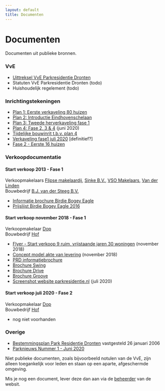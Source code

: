 ```yaml
---
layout: default
title: Documenten
---
```


<div class="home">
	<h1 class="pageTitle">Documenten</h1>
	<p class="intro">Documenten uit publieke bronnen.</p>
	<h3>VvE</h3>
	<ul>
		<li><a href="{{ '/docs/vve/Uittreksel VvE Park Residentie Dronten.pdf' | prepend: site.baseurl }}" target="_blank">Uittreksel VvE Parkresidentie Dronten</a></li>
        <li>Statuten VvE Parkresidentie Dronten (todo)</li>
        <li>Huishoudelijk regelement (todo)</li>
  	</ul>  	
  	<h3>Inrichtingstekeningen</h3>
  	<ul>
  	    <li><a href="{{ '/docs/inrichting/verkaveling-plan1.jpg' | prepend: site.baseurl }}" target="_blank">Plan 1: Eerste verkaveling 80 huizen</a></li>
  	    <li><a href="{{ '/docs/inrichting/verkaveling-plan2.png' | prepend: site.baseurl }}" target="_blank">Plan 2: Introductie Eindhovenschelaan</a></li>
  	    <li><a href="{{ '/docs/inrichting/verkaveling-plan3.jpg' | prepend: site.baseurl }}" target="_blank">Plan 3: Tweede herverkaveling fase 1</a></li>
  	    <li><a href="{{ '/docs/inrichting/verkaveling-plan4.png' | prepend: site.baseurl }}" target="_blank">Plan 4: Fase 2, 3 & 4</a> (juni 2020)</li>  	    
  	    <li><a href="{{ '/docs/inrichting/PRD Ansjovisweg inrit.pdf' | prepend: site.baseurl }}" target="_blank">Tijdelijke bouwinrit t.b.v. plan 4</a></li>
  	    <li><a href="{{ '/docs/inrichting/verkaveling-fase1-2020.jpg' | prepend: site.baseurl }}" target="_blank">Verkaveling fase1 juli 2020</a> [definitief?]</li>
  	    <li><a href="{{ '/docs/inrichting/fase2.jpg' | prepend: site.baseurl }}" target="_blank">Fase 2 - Eerste 16 huizen</a></li>
  	</ul>            	
	<h3>Verkoopdocumentatie</h3>
	<h4>Start verkoop 2013 - Fase 1</h4>
	<p>Verkoopmakelaars <a href="https://www.flipse.nu/">Flipse makelaardij</a>, 
	<a href="https://www.sinkemakelaardij.nl/">Sinke B.V.</a>, 
	<a href="https://www.vsomakelaars.nl/40-d56e/makelaar-dronten">VSO Makelaars</a>, 
	<a href="https://www.vanderlinden.nl/">Van der Linden</a> <br/> 
	Bouwbedrijf <a href="http://www.bjvandersteeg.nl/">B.J. van der Steeg B.V.</a></p>
	<ul>
		<li><a href="{{ '/docs/verkoop/fase1/Informatiebrochure - Bogey Birdie Eagle.pdf' | prepend: site.baseurl }}" target="_blank">Informatie brochure Birdie Bogey Eagle</a></li> 
		<li><a href="{{ '/docs/verkoop/fase1/prijslijst-parkresidentie-2016.pdf' | prepend: site.baseurl }}" target="_blank">Prijslijst Birdie Bogey Eagle 2016</a></li> 
	</ul>
	<h4>Start verkoop november 2018 - Fase 1</h4>
		<p>Verkoopmakelaar <a href="https://dop.nl/product/dronten/">Dop</a> <br/> 
		Bouwbedrijf <a href="https://www.bouwbedrijfhof.nl/">Hof</a></p>
	<ul>
		<li><a href="{{ '/docs/verkoop/fase1/9-nieuwe-woningen-DOP-makelaars.pdf' | prepend: site.baseurl }}" target="_blank">Flyer - Start verkoop 9 ruim, vrijstaande jaren 30 woningen</a> (november 2018)</li>
  		<li><a href="{{ '/docs/verkoop/fase1/20181101 concept model akte van levering Park Residentie Dronten.pdf' | prepend: site.baseurl }}" target="_blank">Concept model akte van levering</a> (november 2018)</li>
  		<li><a href="{{ '/docs/verkoop/fase1/PRD Informatiebrochure inclusief bijlagen.pdf' | prepend: site.baseurl }}" target="_blank">PRD informatiebrochure</a></li>
  		<li><a href="{{ '/docs/verkoop/fase1/Dronten-Park-Residentie-type-Swing-brochure6.pdf' | prepend: site.baseurl }}" target="_blank">Brochure Swing</a></li>
  		<li><a href="{{ '/docs/verkoop/fase1/Dronten-Park-Residentie-type-Drive-brochure6.pdf' | prepend: site.baseurl }}" target="_blank">Brochure Drive</a></li>
  		<li><a href="{{ '/docs/verkoop/fase1/Dronten-Park-Residentie-type-Groove-brochure5.pdf' | prepend: site.baseurl }}" target="_blank">Brochure Groove</a></li>
		<li><a href="{{ '/docs/verkoop/fase1/Parkresidentie Dronten Luxe villa s met diverse mogelijkheden.png' | prepend: site.baseurl }}" target="_blank">Screenshot website parkresidentie.nl</a> (juli 2020)</li>
  	</ul>
    <h4>Start verkoop juli 2020 - Fase 2</h4>
		<p>Verkoopmakelaar <a href="https://dop.nl/product/dronten/">Dop</a> <br/> 
		Bouwbedrijf <a href="https://www.bouwbedrijfhof.nl/">Hof</a></p>
    <ul>
        <li>nog niet voorhanden</li>
    </ul>    
	<h3>Overige</h3>
	<ul>
		<li><a href="{{ '/docs/overige/9030 - toelichting + voorschriften bp Parkresidentie.pdf' | prepend: site.baseurl }}" target="_blank">Bestemmingsplan Park Residentie Dronten</a> vastgesteld 26 januari 2006</li>
		<li><a href="{{ '/docs/overige/Park Nieuws nr 1 202006.pdf' | prepend: site.baseurl }}" target="_blank">Parknieuws Nummer 1 - Juni 2020</a></li>
  	</ul>
	<p>Niet publieke documenten, zoals bijvoorbeeld notulen van de VvE, zijn alleen toegankelijk voor leden en staan op een aparte, afgeschermde omgeving.</p>
	<p>Mis je nog een document, lever deze dan aan via de <a href="mailto:{{ site.contact.webmaster }}">beheerder</a> van de websit.</p>
</div>
